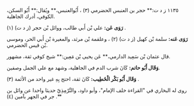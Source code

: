 ١١٣٥ ز د ت:** حجر بن العنبس الحضرمي (٣) ، أَبُوالعنبس،** ويُقال:** أَبُو السكن، الكوفي، أدرك الجاهلية.

**رَوَى عَن:** علي بْن أَبي طالب، ووائل بْن حجر (ز د ت) (١) .

**رَوَى عَنه:** سلمة بْن كهيل (ز د ت) (٢) ، وعلقمة بْن مرثد، والمغيرة بْن أَبي الحر، وموسى بْن قيس الحضرمي.

قال عثمان بْن سَعِيد الدارمي،** عَن يحيى بْن مَعِين:** شيخ كوفي ثقة، مشهور.

**وَقَال أَبُو حاتم:** كَانَ شرب الدم في الجاهلية، وشهد مع علي الجمل وصفين.

**وَقَال أَبُو بَكْر الْخَطِيب:** كَانَ ثقة، احتج بِهِ غير واحد من الأئمة (٣) .

روى له البخاري في "القراءة خلف الإمام"، وأبو داود، والتِّرْمِذِيّ حديثا واحدا عن وائل بن جر في الجهر بآمين (٤) .**
